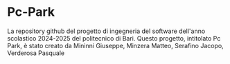 # Pc-Park
La repository github del progetto di ingegneria del software dell'anno scolastico 2024-2025 del politecnico di Bari. Questo progetto, intitolato Pc Park, è stato creato da Mininni Giuseppe, Minzera Matteo, Serafino Jacopo, Verderosa Pasquale
